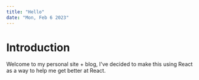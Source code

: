 ```yaml
---
title: "Hello"
date: "Mon, Feb 6 2023"
---
```


# Introduction

Welcome to my personal site + blog, I've decided to make this using React as a way to help me get better at React.
